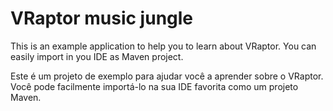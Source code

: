 # VRaptor music jungle

This is an example application to help you to learn about VRaptor. You can easily import in you IDE as Maven project.

Este é um projeto de exemplo para ajudar você a aprender sobre o VRaptor. Você pode facilmente importá-lo na sua IDE favorita como um projeto Maven.
